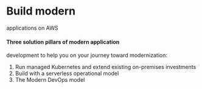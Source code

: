 # Build modern
applications on AWS

#### Three solution pillars of modern application
development to help you on your journey toward modernization:

1. Run managed Kubernetes and extend existing on-premises investments
2. Build with a serverless operational model
3. The Modern DevOps model


